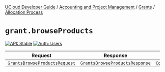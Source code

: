 [UCloud Developer Guide](/docs/developer-guide/README.md) / [Accounting and Project Management](/docs/developer-guide/accounting-and-projects/README.md) / [Grants](/docs/developer-guide/accounting-and-projects/grants/README.md) / [Allocation Process](/docs/developer-guide/accounting-and-projects/grants/grants.md)

# `grant.browseProducts`

[![API: Stable](https://img.shields.io/static/v1?label=API&message=Stable&color=green&style=flat-square)](/docs/developer-guide/core/api-conventions.md)
[![Auth: Users](https://img.shields.io/static/v1?label=Auth&message=Users&color=informational&style=flat-square)](/docs/developer-guide/core/types.md#role)



| Request | Response | Error |
|---------|----------|-------|
|<code><a href='#grantsbrowseproductsrequest'>GrantsBrowseProductsRequest</a></code>|<code><a href='#grantsbrowseproductsresponse'>GrantsBrowseProductsResponse</a></code>|<code><a href='/docs/reference/dk.sdu.cloud.CommonErrorMessage.md'>CommonErrorMessage</a></code>|



